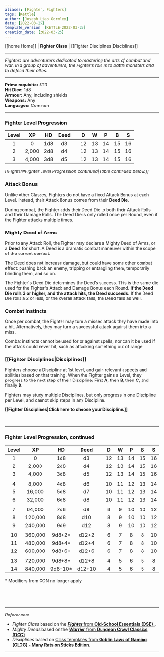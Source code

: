 ```yaml
---
aliases: [Fighter, Fighters]
tags: [Kettle]
author: [Joseph Liao Gormley]
date: [2022-03-25]
template_version: [KETTLE-2022-03-25]
creation_date: [2022-03-25]
---
```

[[home|Home]] | **Fighter Class** | [[Fighter Disciplines|Disciplines]]
___
*Fighters are adventurers dedicated to mastering the arts of combat and war. In a group of adventurers, the Fighter’s role is to battle monsters and to defend their allies.*
___
**Prime requisite:** STR<br>**Hit Dice:** 1d8<br>**Armour:** Any, including shields<br>**Weapons:** Any<br>**Languages:** Common
___
### Fighter Level Progression
| Level |   XP   | HD  | Deed |     |  D  |  W  |  P  |  B  |  S  |
|:-----:|:------:|:---:|:----:| --- |:---:|:---:|:---:|:---:|:---:|
|   1   |   0    | 1d8 |  d3  |     | 12  | 13  | 14  | 15  | 16  |
|   2   | 2,000  | 2d8 |  d4  |     | 12  | 13  | 14  | 15  | 16  |
|   3   | 4,000  | 3d8 |  d5  |     | 12  | 13  | 14  | 15  | 16  |

*[[Fighter#Fighter Level Progression continued|Table continued below.]]*

### Attack Bonus
Unlike other Classes, Fighters do not have a fixed Attack Bonus at each Level. Instead, their Attack Bonus comes from their **Deed Die**.

During combat, the Fighter adds their Deed Die to both their Attack Rolls and their Damage Rolls. The Deed Die is only rolled once per Round, even if the Fighter attacks multiple times.

### Mighty Deed of Arms
Prior to any Attack Roll, the Fighter may declare a Mighty Deed of Arms, or a **Deed**, for short. A Deed is a dramatic combat maneuver within the scope of the current combat.

The Deed does not increase damage, but could have some other combat effect: pushing back an enemy, tripping or entangling them, temporarily blinding them, and so on.

The Fighter's Deed Die determines the Deed’s success. This is the same die used for the Fighter's Attack and Damage Bonus each Round. **If the Deed Die rolls 3 or higher, and the attack hits, the Deed succeeds.** If the Deed Die rolls a 2 or less, or the overall attack fails, the Deed fails as well.

### Combat Instincts
Once per combat, the Fighter may turn a missed attack they have made into a hit. Alternatively, they may turn a successful attack against them into a miss.

Combat instincts cannot be used for or against spells, nor can it be used if the attack could never hit, such as attacking something out of range.

### [[Fighter Disciplines|Disciplines]]
Fighters choose a Discipline at 1st level, and gain relevant aspects and abilities based on that training. When the Fighter gains a Level, they progress to the next step of their Discipline: First **A**, then **B**, then **C**, and finally **D**.

Fighters may study multiple Disciplines, but only progress in one Discipline per Level, and cannot skip steps in any Discipline.

**[[Fighter Disciplines|Click here to choose your Discipline.]]**
<br><br><br>
___

### Fighter Level Progression, continued
| Level |   XP    |   HD    |  Deed  |     |  D  |  W  |  P  |  B  |  S  |
|:-----:|:-------:|:-------:|:------:| --- |:---:|:---:|:---:|:---:|:---:|
|   1   |   0    | 1d8 |  d3  |     | 12  | 13  | 14  | 15  | 16  |
|   2   | 2,000  | 2d8 |  d4  |     | 12  | 13  | 14  | 15  | 16  |
|   3   | 4,000  | 3d8 |  d5  |     | 12  | 13  | 14  | 15  | 16  |
|       |         |         |        |     |     |     |     |     |     |
|   4   |  8,000  |   4d8   |   d6   |     | 10  | 11  | 12  | 13  | 14  |
|   5   | 16,000  |   5d8   |   d7   |     | 10  | 11  | 12  | 13  | 14  |
|   6   | 32,000  |   6d8   |   d8   |     | 10  | 11  | 12  | 13  | 14  |
|       |         |         |        |     |     |     |     |     |     |
|   7   | 64,000  |   7d8   |   d9   |     |  8  |  9  | 10  | 10  | 12  |
|   8   | 120,000 |   8d8   |  d10   |     |  8  |  9  | 10  | 10  | 12  |
|   9   | 240,000 |   9d9   |  d12   |     |  8  |  9  | 10  | 10  | 12  |
|       |         |         |        |     |     |     |     |     |     |
|  10   | 360,000 | 9d8+2*  | d12+2  |     |  6  |  7  |  8  |  8  | 10  |
|  11   | 480,000 | 9d8+4*  | d12+4  |     |  6  |  7  |  8  |  8  | 10  |
|  12   | 600,000 | 9d8+6*  | d12+6  |     |  6  |  7  |  8  |  8  | 10  |
|       |         |         |        |     |     |     |     |     |     |
|  13   | 720,000 | 9d8+8*  | d12+8  |     |  4  |  5  |  6  |  5  |  8  |
|  14   | 840,000 | 9d8+10* | d12+10 |     |  4  |  5  |  6  |  5  |  8  |

\* Modifiers from CON no longer apply.

<br><br><br>
___
*References:*
- *Fighter Class* based on the [***Fighter*** from **Old-School Essentials (OSE)_**](https://oldschoolessentials.necroticgnome.com/srd/index.php/Fighter).
- *Mighty Deeds* based on the [***Warrior*** from **Dungeon Crawl Classics (DCC)**](https://goodman-games.com/dungeon-crawl-classics-rpg/).
- *Disciplines* based on [Class templates from **Goblin Laws of Gaming (GLOG) - Many Rats on Sticks Edition**](https://coinsandscrolls.blogspot.com/2019/10/osr-glog-based-homebrew-v2-many-rats-on.html).
___
